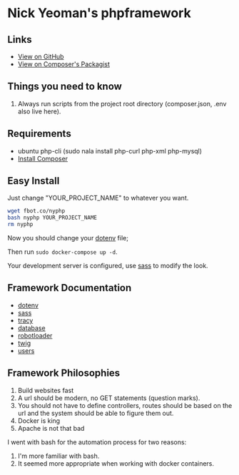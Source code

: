 # Nick Yeoman's phpframework

## Links

* [View on GitHub](https://github.com/nickyeoman/phpframework)
* [View on Composer's Packagist](https://packagist.org/packages/nickyeoman/phpframework)

## Things you need to know

1. Always run scripts from the project root directory (composer.json, .env also live here).

## Requirements

* ubuntu php-cli (sudo nala install php-curl php-xml php-mysql)
* [Install Composer](https://www.nickyeoman.com/page/install-composer-on-ubuntu) 
## Easy Install

Just change "YOUR_PROJECT_NAME" to whatever you want.

```bash
wget fbot.co/nyphp
bash nyphp YOUR_PROJECT_NAME
rm nyphp
```
Now you should change your [dotenv](https://github.com/nickyeoman/phpframework/blob/main/docs/dotenv.md) file;

Then run ```sudo docker-compose up -d```.

Your development server is configured, use [sass](https://github.com/nickyeoman/phpframework/blob/main/docs/sass.md) to modify the look.

## Framework Documentation

* [dotenv](https://github.com/nickyeoman/phpframework/tree/main/docs)
* [sass](https://github.com/nickyeoman/phpframework/blob/main/docs/sass.md)
* [tracy](https://github.com/nickyeoman/phpframework/blob/main/docs/tracy.md)
* [database](https://github.com/nickyeoman/phpframework/blob/main/docs/database.md)
* [robotloader](https://github.com/nickyeoman/phpframework/blob/main/docs/robotloader.md)
* [twig](https://github.com/nickyeoman/phpframework/blob/main/docs/twig.md)
* [users](https://github.com/nickyeoman/phpframework/blob/main/docs/users.md)

## Framework Philosophies

1. Build websites fast
1. A url should be modern, no GET statements (question marks).
1. You should not have to define controllers, routes should be based on the url and the system should be able to figure them out.
1. Docker is king
1. Apache is not that bad

I went with bash for the automation process for two reasons:

1. I'm more familiar with bash.
1. It seemed more appropriate when working with docker containers.
